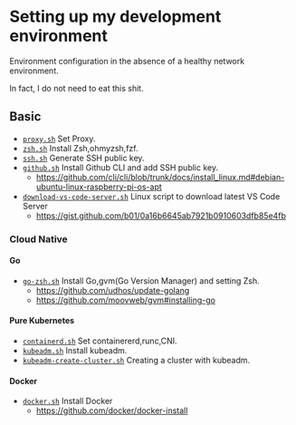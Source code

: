 # Setting up my development environment

Environment configuration in the absence of a healthy network environment.

In fact, I do not need to eat this shit.

## Basic
* [`proxy.sh`](./proxy.sh) Set Proxy.
* [`zsh.sh`](./zsh.sh) Install Zsh,ohmyzsh,fzf.
* [`ssh.sh`](./ssh.sh) Generate SSH public key.
* [`github.sh`](./github.sh) Install Github CLI and add SSH public key.
    * https://github.com/cli/cli/blob/trunk/docs/install_linux.md#debian-ubuntu-linux-raspberry-pi-os-apt
* [`download-vs-code-server.sh`](./download-vs-code-server.sh) Linux script to download latest VS Code Server
    * https://gist.github.com/b01/0a16b6645ab7921b0910603dfb85e4fb

### Cloud Native
#### Go
* [`go-zsh.sh`](./go-zsh.sh) Install Go,gvm(Go Version Manager) and setting Zsh.
    * https://github.com/udhos/update-golang
    * https://github.com/moovweb/gvm#installing-go

#### Pure Kubernetes
* [`containerd.sh`](./containerd.sh) Set containererd,runc,CNI.
* [`kubeadm.sh`](./kubeadm.sh) Install kubeadm.
* [`kubeadm-create-cluster.sh`](./kubeadm-create-cluster.sh) Creating a cluster with kubeadm.

#### Docker
* [`docker.sh`](./docker.sh) Install Docker
    * https://github.com/docker/docker-install
